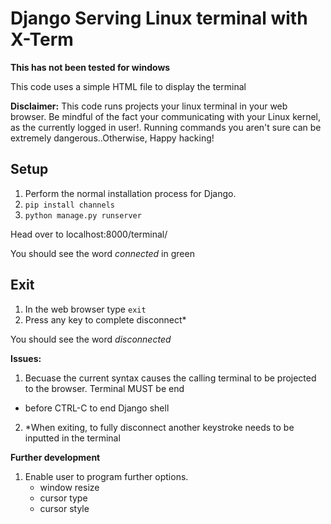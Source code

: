 # Django Serving Linux terminal with X-Term

**This has not been tested for windows**

This code uses a simple HTML file to display the terminal

**Disclaimer:**
This code runs projects your linux terminal in your web browser. Be mindful of the fact your communicating
with your Linux kernel, as the currently logged in user!. Running commands you aren't sure can be extremely dangerous..Otherwise, Happy hacking!

## Setup
1. Perform the normal installation process for Django. 
2. `pip install channels`
3. `python manage.py runserver`

Head over to localhost:8000/terminal/

You should see the word *connected* in green

## Exit
1. In the web browser type `exit`
2. Press any key to complete disconnect*

You should see the word *disconnected*

**Issues:**
1. Becuase the current syntax causes the calling terminal to be projected to the browser. Terminal MUST be end
 - before CTRL-C to end Django shell

2. *When exiting, to fully disconnect another keystroke needs to be inputted in the terminal

**Further development**
1. Enable user to program further options.
     - window resize
     - cursor type
     - cursor style
